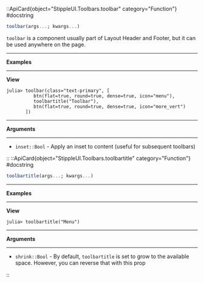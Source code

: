 

::ApiCard{object="StippleUI.Toolbars.toolbar" category="Function"}
#docstring


```julia
toolbar(args...; kwargs...)
```

`toolbar` is a component usually part of Layout Header and Footer, but it can be used anywhere on the page.

---

**Examples**

---

**View**

```julia-repl
julia> toolbar(class="text-primary", [
          btn(flat=true, round=true, dense=true, icon="menu"),
          toolbartitle("Toolbar"),
          btn(flat=true, round=true, dense=true, icon="more_vert")
       ])
```

---

**Arguments**

---

  * `inset::Bool` - Apply an inset to content (useful for subsequent toolbars)

::
::ApiCard{object="StippleUI.Toolbars.toolbartitle" category="Function"}
#docstring


```julia
toolbartitle(args...; kwargs...)
```

---

**Examples**

---

**View**

```julia-repl
julia> toolbartitle("Menu")
```

---

**Arguments**

---

  * `shrink::Bool` -  By default, `toolbartitle` is set to grow to the available space. However, you can reverse that with this prop

::
